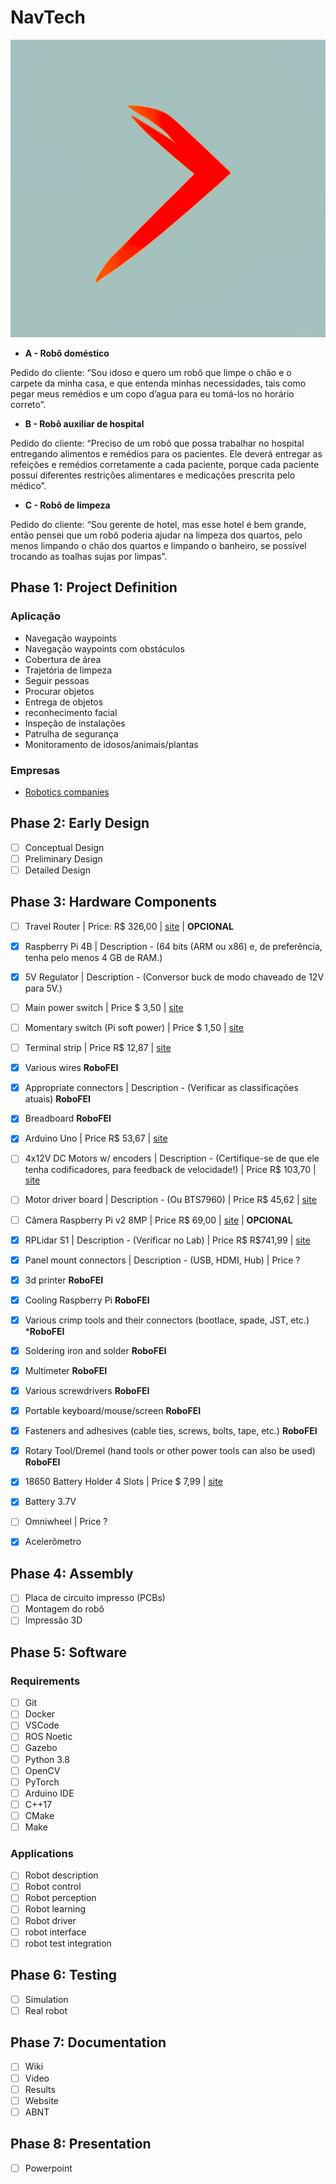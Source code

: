 # NavTech

<p align="center">
  <img src="doc/image.png" alt="NavTech">
</p>

- **A - Robô doméstico**

Pedido do cliente: “Sou idoso e quero um robô que limpe o chão e o carpete da
minha casa, e que entenda minhas necessidades, tais como pegar meus
remédios e um copo d’agua para eu tomá-los no horário correto”.

- **B - Robô auxiliar de hospital**

Pedido do cliente: “Preciso de um robô que possa trabalhar no hospital
entregando alimentos e remédios para os pacientes. Ele deverá entregar as
refeições e remédios corretamente a cada paciente, porque cada paciente possuí
diferentes restrições alimentares e medicações prescrita pelo médico”.

- **C - Robô de limpeza**

Pedido do cliente: “Sou gerente de hotel, mas esse hotel é bem grande, então
pensei que um robô poderia ajudar na limpeza dos quartos, pelo menos
limpando o chão dos quartos e limpando o banheiro, se possível trocando as
toalhas sujas por limpas”. 

## Phase 1: Project Definition

### Aplicação
* Navegação waypoints
* Navegação waypoints com obstáculos
* Cobertura de área
* Trajetória de limpeza
* Seguir pessoas
* Procurar objetos
* Entrega de objetos
* reconhecimento facial
* Inspeção de instalações
* Patrulha de segurança
* Monitoramento de idosos/animais/plantas

### Empresas
* [Robotics companies](https://github.com/vmayoral/ros-robotics-companies)


## Phase 2: Early Design

- [ ] Conceptual Design
- [ ] Preliminary Design
- [ ] Detailed Design

## Phase 3: Hardware Components
- [ ] Travel Router | Price: R$ 326,00 | [site](https://www.amazon.com.br/GL-iNet-Roteador-port%C3%A1til-viagem-GL-MT300N-V2/dp/B073TSK26W/ref=sr_1_3?__mk_pt_BR=%C3%85M%C3%85%C5%BD%C3%95%C3%91&crid=3I3TCEPMLWI7V&keywords=travel+router&qid=1677383528&sprefix=%2Caps%2C390&sr=8-3&ufe=app_do%3Aamzn1.fos.fcd6d665-32ba-4479-9f21-b774e276a678) | **OPCIONAL**
- [x] Raspberry Pi 4B | Description - (64 bits (ARM ou x86) e, de preferência, tenha pelo menos 4 GB de RAM.) 
- [x] 5V Regulator | Description - (Conversor buck de modo chaveado de 12V para 5V.)
- [ ] Main power switch | Price $ 3,50 | [site](https://www.sparkfun.com/products/11310)
- [ ] Momentary switch (Pi soft power) | Price $ 1,50 | [site](https://www.adafruit.com/product/1443)
- [ ] Terminal strip | Price R$ 12,87 | [site](https://www.amazon.com.br/Barra-Terminais-Conector-Sindal-Bornes/dp/B0B787Y1GH/ref=asc_df_B0B787Y1GH/?tag=googleshopp00-20&linkCode=df0&hvadid=426453809273&hvpos=&hvnetw=g&hvrand=14602387887549824872&hvpone=&hvptwo=&hvqmt=&hvdev=c&hvdvcmdl=&hvlocint=&hvlocphy=1001767&hvtargid=pla-1968031377834&psc=1)
- [x] Various wires	**RoboFEI**
- [x] Appropriate connectors | Description - (Verificar as classificações atuais) **RoboFEI**
- [x] Breadboard 	**RoboFEI**
- [x] Arduino Uno | Price R$ 53,67 | [site](https://br.banggood.com/Geekcreit-ATmega328P-Nano-V3-Module-Improved-Version-No-Cable-Development-Board-Geekcreit-for-Arduino-products-that-work-with-official-Arduino-boards-p-959231.html?imageAb=1&warehouse=CN&ID=6300464&p=F6190022409212015085&custlixnkid=1756659&akmClientCountry=BR&a=1677384194.9769&akmClientCountry=BR&cur_warehouse=CN)
- [ ] 4x12V DC Motors w/ encoders | Description - (Certifique-se de que ele tenha codificadores, para feedback de velocidade!) | Price R$ 103,70 | [site](https://au.banggood.com/Machifit-25GA370-DC-12V-Micro-Gear-Reduction-Encoder-Motor-with-Mounting-Bracket-and-Wheel-p-1532242.html?cur_warehouse=CN)
- [ ] Motor driver board | Description - (Ou BTS7960) | Price R$ 45,62 | [site](https://www.banggood.com/Wholesale-L298N-Dual-H-Bridge-Stepper-Motor-Driver-Board-p-42826.html?warehouse=HK&ID=0&p=F6190022409212015085&custlinkid=1756662&cur_warehouse=CN)
- [ ] Câmera Raspberry Pi v2 8MP | Price R$ 69,00 | [site](https://www.robocore.net/acessorios-raspberry-pi/camera-para-raspberry-pi-rev-1-3) | **OPCIONAL**
- [x] RPLidar S1 | Description - (Verificar no Lab) | Price R$ R$741,99 | [site](https://www.amazon.com.br/Waveshare-RPLIDAR-A1-Omnidirectional-Acquisition/dp/B0B6B5MWSJ/ref=sr_1_1?__mk_pt_BR=%C3%85M%C3%85%C5%BD%C3%95%C3%91&keywords=RPLidar+A1&qid=1677384697&sr=8-1&ufe=app_do%3Aamzn1.fos.25548f35-0de7-44b3-b28e-0f56f3f96147)
- [x] Panel mount connectors | Description - (USB, HDMI, Hub) | Price ?
- [x] 3d printer 	**RoboFEI**
- [x] Cooling Raspberry Pi **RoboFEI**
- [x] Various crimp tools and their connectors (bootlace, spade, JST, etc.) ***RoboFEI**
- [x] Soldering iron and solder **RoboFEI**
- [x] Multimeter **RoboFEI**
- [x] Various screwdrivers **RoboFEI**
- [x] Portable keyboard/mouse/screen **RoboFEI**
- [x] Fasteners and adhesives (cable ties, screws, bolts, tape, etc.) **RoboFEI**
- [x] Rotary Tool/Dremel (hand tools or other power tools can also be used) **RoboFEI**
- [x] 18650 Battery Holder 4 Slots | Price $ 7,99 | [site](https://www.amazon.com/abcGoodefg-Battery-Holder-Plastic-Storage/dp/B071XTGBH6/ref=sr_1_1?crid=1L5HZHK1U0S6Y&dchild=1&keywords=18650+battery+holder+4+slot&qid=1606271098&sprefix=18650+battery+holder+4%2Caps%2C340&sr=8-1)
- [x] Battery 3.7V
- [ ] Omniwheel | Price ? 
- [x] Acelerômetro 


## Phase 4: Assembly

- [ ] Placa de circuito impresso (PCBs)
- [ ] Montagem do robô
- [ ] Impressão 3D

## Phase 5: Software

### Requirements

- [ ] Git
- [ ] Docker
- [ ] VSCode
- [ ] ROS Noetic
- [ ] Gazebo
- [ ] Python 3.8
- [ ] OpenCV
- [ ] PyTorch
- [ ] Arduino IDE
- [ ] C++17
- [ ] CMake
- [ ] Make

### Applications

- [ ] Robot description
- [ ] Robot control
- [ ] Robot perception
- [ ] Robot learning
- [ ] Robot driver
- [ ] robot interface
- [ ] robot test integration

## Phase 6: Testing

- [ ] Simulation
- [ ] Real robot

## Phase 7: Documentation

- [ ] Wiki
- [ ] Video
- [ ] Results
- [ ] Website
- [ ] ABNT

## Phase 8: Presentation

- [ ] Powerpoint
